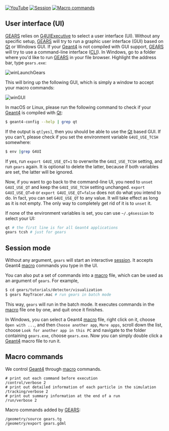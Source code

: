 [![YouTube](https://img.shields.io/badge/You-Tube-red?style=flat)](https://youtube.com/playlist?list=PLw3G-vTgPrdABdR2C4u77jK4YYF5GAoxe)
[![Session](https://img.shields.io/badge/Interactive-session-blue?style=flat)](#session-mode)
[![Macro commands](https://img.shields.io/badge/Macro-commands-blue?style=flat)](#Macro-commands)

## User interface (UI)

[GEARS][] relies on [G4UIExecutive][] to select a user interface (UI). Without any specific setup, [GEARS][] will try to run a graphic user interface (GUI) based on [Qt][] or Windows GUI. If your [Geant4][] is not compiled with GUI support, [GEARS][] will try to use a command-line interface ([CLI][]). In Windows, go to a folder where you'd like to run [GEARS][] in your file browser. Highlight the address bar, type `gears.exe`:

![winLaunchGears](winLaunchGears.png)

This will bring up the following GUI, which is simply a window to accept your macro commands:

![winGUI](winGUI.png)

In macOS or Linux, please run the following command to check if your [Geant4][] is compiled with [Qt][]:

```sh
$ geant4-config --help | grep qt
```

If the output is `qt[yes]`, then you should be able to use the [Qt][] based GUI. If you can't, please check if you set the environment variable `G4UI_USE_TCSH` somewhere:

```sh
$ env |grep G4UI
```

If yes, run `export G4UI_USE_QT=1` to overwrite the `G4UI_USE_TCSH` setting, and run `gears` again. It is optional to delete the latter, because if both variables are set, the latter will be ignored.

Now, if you want to go back to the command-line UI, you need to `unset G4UI_USE_QT` and keep the `G4UI_USE_TCSH` setting unchanged. `export G4UI_USE_QT=0` or `export G4UI_USE_QT=false` does not do what you intend to do. In fact, you can set `G4UI_USE_QT` to any value. It will take effect as long as it is not empty. The only way to completely get rid of it is to `unset` it.

If none of the environment variables is set, you can use `~/.g4session` to select your UI:

```sh
qt # the first line is for all Geant4 applications
gears tcsh # just for gears
```

## Session mode

Without any argument, `gears` will start an interactive [session][]. It accepts Geant4 [macro][] commands you type in the UI.

You can also put a set of commands into a [macro][] file, which can be used as an argument of `gears`. For example,

```sh
$ cd gears/tutorials/detector/visualization
$ gears RayTracer.mac # run gears in batch mode
```

This way, `gears` will run in the batch mode. It executes commands in the [macro][] file one by one, and quit once it finishes.

In Windows, you can select a Geant4 [macro][] file, right click on it, choose `Open with ...`, and then `Choose another app`, `More apps`, scroll down the list, choose `Look for another app in this PC` and navigate to the folder containing `gears.exe`, choose `gears.exe`. Now you can simply double click a [Geant4][] macro file to run it.

## Macro commands

We control [Geant4][] through [macro][] commands.

```
# print out each command before execution
/control/verbose 2
# print out detailed information of each particle in the simulation
/tracking/verbose 2
# print out summary information at the end of a run
/run/verbose 2
```

Macro commands added by [GEARS][]:

```
/geometry/source gears.tg
/geometry/export gears.gdml
```

[GEARS]: https://github.com/jintonic/gears
[G4UIExecutive]: http://geant4-userdoc.web.cern.ch/geant4-userdoc/UsersGuides/ForApplicationDeveloper/html/GettingStarted/graphicalUserInterface.html#how-to-select-interface-in-your-applications
[Qt]: https://www.qt.io
[CLI]: http://geant4-userdoc.web.cern.ch/geant4-userdoc/UsersGuides/ForApplicationDeveloper/html/GettingStarted/graphicalUserInterface.html#g4uiterminal
[Geant4]: http://geant4.cern.ch
[session]: http://geant4-userdoc.web.cern.ch/geant4-userdoc/UsersGuides/ForApplicationDeveloper/html/GettingStarted/graphicalUserInterface.html
[macro]:http://geant4-userdoc.web.cern.ch/geant4-userdoc/UsersGuides/ForApplicationDeveloper/html/Control/commands.html
